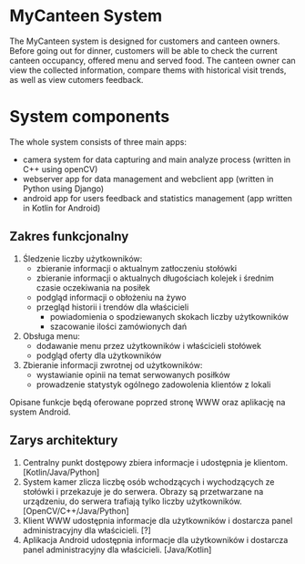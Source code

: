 # **MyCanteen**  System 

The MyCanteen system is designed for customers and canteen owners. Before going out for dinner, customers will be able to check the current canteen occupancy, offered menu and served food. The canteen owner can view the collected information, compare thems with historical visit trends, as well as view cutomers feedback.

# System components

The whole system consists of three main apps:
* camera system for data capturing and main analyze process (written in C++ using openCV)
* webserver app for data management and webclient app (written in Python using Django)
* android app for users feedback and statistics management (app written in Kotlin for Android) 

## Zakres funkcjonalny

1. Śledzenie liczby użytkowników:
    * zbieranie informacji o aktualnym zatłoczeniu stołówki
    * zbieranie informacji o aktualnych długościach kolejek i średnim czasie oczekiwania na posiłek
    * podgląd informacji o obłożeniu na żywo
    * przegląd historii i trendów dla właścicieli
        * powiadomienia o spodziewanych skokach liczby użytkowników
        * szacowanie ilości zamówionych dań 
2. Obsługa menu:
    * dodawanie menu przez użytkowników i właścicieli stołówek
    * podgląd oferty dla użytkowników
3. Zbieranie informacji zwrotnej od użytkowników:
    * wystawianie opinii na temat serwowanych posiłków
    * prowadzenie statystyk ogólnego zadowolenia klientów z lokali

Opisane funkcje będą oferowane poprzed stronę WWW oraz aplikację na system Android.

## Zarys architektury

1. Centralny punkt dostępowy zbiera informacje i udostępnia je klientom. [Kotlin/Java/Python]
2. System kamer zlicza liczbę osób wchodzących i wychodzących ze stołówki i przekazuje je do serwera. Obrazy są przetwarzane na urządzeniu, do serwera trafiają tylko liczby użytkowników. [OpenCV/C++/Java/Python]
3. Klient WWW udostępnia informacje dla użytkowników i dostarcza panel administracyjny dla właścicieli. [?]
4. Aplikacja Android udostępnia informacje dla użytkowników i dostarcza panel administracyjny dla właścicieli. [Java/Kotlin]
